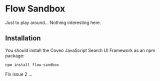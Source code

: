 # Flow Sandbox

Just to play around... Nothing interesting here.

## Installation

You should install the Coveo JavaScript Search UI Framework as an npm package:

    npm install flow-sandbox

Fix issue 2
...